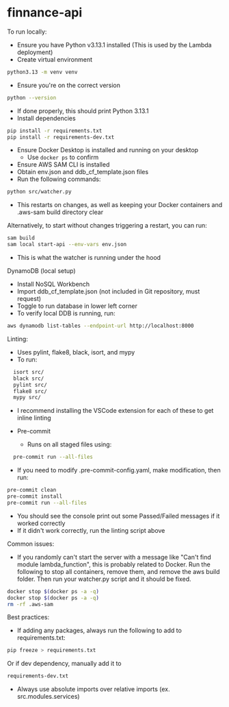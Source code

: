 # finnance-api
To run locally: 
- Ensure you have Python v3.13.1 installed (This is used by the Lambda deployment)
- Create virtual environment
```bash
python3.13 -m venv venv
```
- Ensure you're on the correct version
```bash
python --version
```
- If done properly, this should print Python 3.13.1
- Install dependencies
```bash
pip install -r requirements.txt
pip install -r requirements-dev.txt
```
- Ensure Docker Desktop is installed and running on your desktop
  - Use `docker ps` to confirm
- Ensure AWS SAM CLI is installed
- Obtain env.json and ddb_cf_template.json files
- Run the following commands:
```bash
python src/watcher.py
```
- This restarts on changes, as well as keeping your Docker containers and .aws-sam build directory clear

Alternatively, to start without changes triggering a restart, you can run:
```bash
sam build
sam local start-api --env-vars env.json
```
- This is what the watcher is running under the hood 

DynamoDB (local setup)
  - Install NoSQL Workbench 
  - Import ddb_cf_template.json (not included in Git repository, must request)
  - Toggle to run database in lower left corner
  - To verify local DDB is running, run:
```bash
aws dynamodb list-tables --endpoint-url http://localhost:8000
```

Linting: 
- Uses pylint, flake8, black, isort, and mypy
- To run:
```bash
  isort src/
  black src/
  pylint src/
  flake8 src/
  mypy src/
```
- I recommend installing the VSCode extension for each of these to get inline linting

- Pre-commit
  - Runs on all staged files using:
```bash
  pre-commit run --all-files
```
  - If you need to modify .pre-commit-config.yaml, make modification, then run:
```bash
pre-commit clean
pre-commit install
pre-commit run --all-files
```
  - You should see the console print out some Passed/Failed messages if it worked correctly
  - If it didn't work correctly, run the linting script above

Common issues:
- If you randomly can't start the server with a message like "Can't find module lambda_function", this is probably related to Docker. Run the following to stop all containers, remove them, and remove the aws build folder. Then run your watcher.py script and it should be fixed.
```bash
docker stop $(docker ps -a -q)
docker stop $(docker ps -a -q)
rm -rf .aws-sam
```

Best practices:
- If adding any packages, always run the following to add to requirements.txt:
```bash
pip freeze > requirements.txt
```
Or if dev dependency, manually add it to 
```bash
requirements-dev.txt
```
- Always use absolute imports over relative imports (ex. src.modules.services)